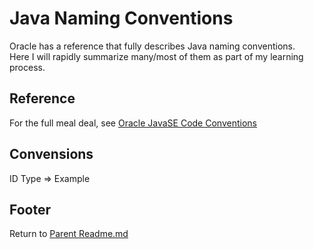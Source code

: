 # Java Naming Conventions

Oracle has a reference that fully describes Java naming conventions.  
Here I will rapidly summarize many/most of them as part of my learning process.  

## Reference

For the full meal deal, see [Oracle JavaSE Code Conventions](https://www.oracle.com/java/technologies/javase/codeconventions-namingconventions.html)  

## Convensions

ID Type => Example


## Footer

Return to [Parent Readme.md](../README.html)  
